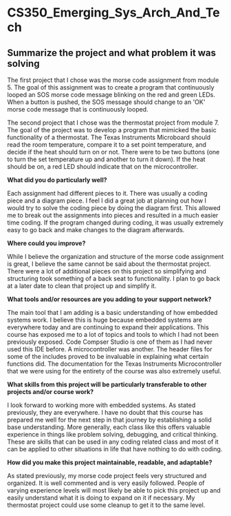 # CS350_Emerging_Sys_Arch_And_Tech

**Summarize the project and what problem it was solving**
--------------------------------------------------------------------------

The first project that I chose was the morse code assignment from module 5. The goal of this assignment was to create a program that continuously looped an SOS morse code message blinking on the red and green LEDs. When a button is pushed, the SOS message should change to an 'OK' morse code message that is continuously looped.

The second project that I chose was the thermostat project from module 7. The goal of the project was to develop a program that mimicked the basic functionality of a thermostat. The Texas Instruments Microboard should read the room temperature, compare it to a set point temperature, and decide if the heat should turn on or not. There were to be two buttons (one to turn the set temperature up and another to turn it down). If the heat should be on, a red LED should indicate that on the microcontroller.

**What did you do particularly well?**

Each assignment had different pieces to it. There was usually a coding piece and a diagram piece. I feel I did a great job at planning out how I would try to solve the coding piece by doing the diagram first. This allowed me to break out the assignments into pieces and resulted in a much easier time coding. If the program changed during coding, it was usually extremely easy to go back and make changes to the diagram afterwards.

**Where could you improve?**

While I believe the organization and structure of the morse code assignment is great, I believe the same cannot be said about the thermostat project. There were a lot of additional pieces on this project so simplifying and structuring took something of a back seat to functionality. I plan to go back at a later date to clean that project up and simplify it.

**What tools and/or resources are you adding to your support network?**

The main tool that I am adding is a basic understanding of how embedded systems work. I believe this is huge because embedded systems are everywhere today and are continuing to expand their applications. This course has exposed me to a lot of topics and tools to which I had not been previously exposed. Code Compser Studio is one of them as I had never used this IDE before. A microcontroller was another. The header files for some of the includes proved to be invaluable in explaining what certain functions did. The documentation for the Texas Instruments Microcontroller that we were using for the entirety of the course was also extremely useful.

**What skills from this project will be particularly transferable to other projects and/or course work?**

I look forward to working more with embedded systems. As stated previously, they are everywhere. I have no doubt that this course has prepared me well for the next step in that journey by establishing a solid base understanding. More generally, each class like this offers valuable experience in things like problem solving, debugging, and critical thinking. These are skills that can be used in any coding related class and most of it can be applied to other situations in life that have nothing to do with coding.

**How did you make this project maintainable, readable, and adaptable?**

As stated previously, my morse code project feels very structured and organized. It is well commented and is very easily followed. People of varying experience levels will most likely be able to pick this project up and easily understand what it is doing to expand on it if necessary. My thermostat project could use some cleanup to get it to the same level. 

